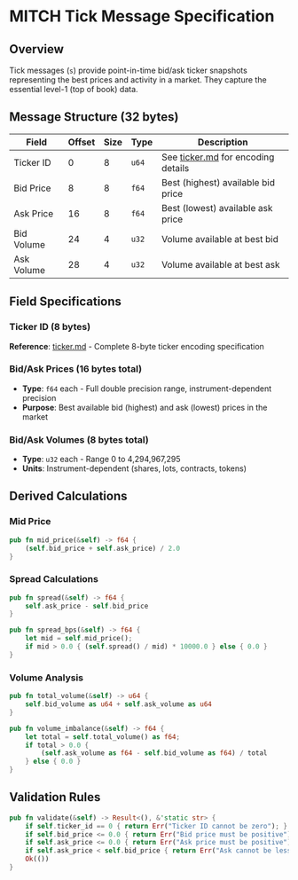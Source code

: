 # MITCH Tick Message Specification

## Overview

Tick messages (`s`) provide point-in-time bid/ask ticker snapshots representing the best prices and activity in a market. They capture the essential level-1 (top of book) data.

## Message Structure (32 bytes)

| Field       | Offset | Size | Type  | Description                    |
|-------------|--------|------|-------|--------------------------------|
| Ticker ID   | 0      | 8    | `u64` | See [ticker.md](ticker.md) for encoding details |
| Bid Price   | 8      | 8    | `f64` | Best (highest) available bid price |
| Ask Price   | 16     | 8    | `f64` | Best (lowest) available ask price |
| Bid Volume  | 24     | 4    | `u32` | Volume available at best bid |
| Ask Volume  | 28     | 4    | `u32` | Volume available at best ask |

## Field Specifications

### Ticker ID (8 bytes)
**Reference**: [ticker.md](ticker.md) - Complete 8-byte ticker encoding specification

### Bid/Ask Prices (16 bytes total)
- **Type**: `f64` each - Full double precision range, instrument-dependent precision
- **Purpose**: Best available bid (highest) and ask (lowest) prices in the market

### Bid/Ask Volumes (8 bytes total)
- **Type**: `u32` each - Range 0 to 4,294,967,295
- **Units**: Instrument-dependent (shares, lots, contracts, tokens)

## Derived Calculations

### Mid Price
```rust
pub fn mid_price(&self) -> f64 {
    (self.bid_price + self.ask_price) / 2.0
}
```

### Spread Calculations
```rust
pub fn spread(&self) -> f64 {
    self.ask_price - self.bid_price
}

pub fn spread_bps(&self) -> f64 {
    let mid = self.mid_price();
    if mid > 0.0 { (self.spread() / mid) * 10000.0 } else { 0.0 }
}
```

### Volume Analysis
```rust
pub fn total_volume(&self) -> u64 {
    self.bid_volume as u64 + self.ask_volume as u64
}

pub fn volume_imbalance(&self) -> f64 {
    let total = self.total_volume() as f64;
    if total > 0.0 {
        (self.ask_volume as f64 - self.bid_volume as f64) / total
    } else { 0.0 }
}
```

## Validation Rules

```rust
pub fn validate(&self) -> Result<(), &'static str> {
    if self.ticker_id == 0 { return Err("Ticker ID cannot be zero"); }
    if self.bid_price <= 0.0 { return Err("Bid price must be positive"); }
    if self.ask_price <= 0.0 { return Err("Ask price must be positive"); }
    if self.ask_price < self.bid_price { return Err("Ask cannot be less than bid"); }
    Ok(())
}
```

